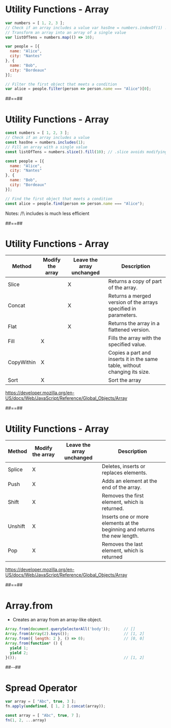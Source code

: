 <!-- .slide: class="with-code" -->

# Utility Functions - Array

```javascript
var numbers = [ 1, 2, 3 ];
// Check if an array includes a value var hasOne = numbers.indexOf(1) !== -1;
// Transform an array into an array of a single value
var listOfTens = numbers.map(() => 10);

var people = [{
  name: "Alice",
  city: "Nantes"
}, {
  name: "Bob",
  city: "Bordeaux"
}];

// Filter the first object that meets a condition
var alice = people.filter(person => person.name === "Alice")[0];
```

##==##

<!-- .slide: class="with-code" -->

# Utility Functions - Array

```javascript
const numbers = [ 1, 2, 3 ];
// Check if an array includes a value
const hasOne = numbers.includes(1);
// Fill an array with a single value
const listOfTens = numbers.slice().fill(10); // .slice avoids modifying numbers

const people = [{
  name: "Alice",
  city: "Nantes"
}, {
  name: "Bob",
  city: "Bordeaux"
}];

// Find the first object that meets a condition
const alice = people.find(person => person.name === "Alice");
```

Notes:
/!\ includes is much less efficient

##==##

<!-- .slide: class="with-code" -->

# Utility Functions - Array

|Method|Modify the array|Leave the array unchanged|Description|
|-|-|-|-|
|Slice||X| Returns a copy of part of the array.|
|Concat||X| Returns a merged version of the arrays specified in parameters.|
|Flat||X|Returns the array in a flattened version.|
|Fill|X||Fills the array with the specified value.|
|CopyWithin|X|| Copies a part and inserts it in the same table, without changing its size.|
|Sort|X||Sort the array|

https://developer.mozilla.org/en-US/docs/Web/JavaScript/Reference/Global_Objects/Array
<!-- .element: class="credits" -->

##==##

<!-- .slide: class="" -->

# Utility Functions - Array

|Method|Modify the array|Leave the array unchanged|Description|
|-|-|-|-|
|Splice|X|| Deletes, inserts or replaces elements.|
|Push|X||Adds an element at the end of the array.|
|Shift|X|| Removes the first element, which is returned.|
|Unshift|X|| Inserts one or more elements at the beginning and returns the new length.|
|Pop|X||Removes the last element, which is returned|

https://developer.mozilla.org/en-US/docs/Web/JavaScript/Reference/Global_Objects/Array
<!-- .element: class="credits" -->

##==##

<!-- .slide: class="with-code" -->

# Array.from

- Creates an array from an array-like object.

```javascript
Array.from(document.querySelectorAll('body'));      // []
Array.from(Array(2).keys());                        // [1, 2]
Array.from({ length: 2 }, () => 0);                 // [0, 0]
Array.from(function* () {
  yield 1;
  yield 2;
}());                                               // [1, 2]
```
<!-- .element: class="fragment" -->

##--##

<!-- .slide: class="with-code" -->

# Spread Operator

```javascript
var array = [ "Abc", true, 3 ];
fn.apply(undefined, [ 1, 2 ].concat(array));
```
<!-- .element: class="fragment" -->

```javascript
const array = [ "Abc", true, 7 ];
fn(1, 2, ...array)
```
<!-- .element: class="fragment" -->
